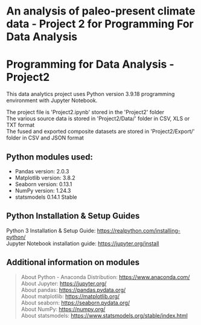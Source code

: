 # An analysis of paleo-present climate data - Project 2 for Programming For Data Analysis

# Programming for Data Analysis - Project2<br>

This data analytics project uses Python version 3.9.18 programming environment with Jupyter Notebook. <br>

The project file is 'Project2.ipynb' stored in the 'Project2' folder<br>
The various source data is stored in 'Project2/Data/' folder in CSV, XLS or TXT format<br>
The fused and exported composite datasets are stored in 'Project2/Export/' folder in CSV and JSON format<br>

## Python modules used:<br>
+ Pandas version: 2.0.3<br>
+ Matplotlib version: 3.8.2<br>
+ Seaborn version: 0.13.1<br>
+ NumPy version: 1.24.3<br>
+ statsmodels 0.14.1 Stable <br>


## Python Installation & Setup Guides<br>
Python 3 Installation & Setup Guide: https://realpython.com/installing-python/<br>
Jupyter Notebook installation guide: https://jupyter.org/install<br>

## Additional information on modules<br>
>About Python - Anaconda Distribution: https://www.anaconda.com/<br>
>About Jupyter: https://jupyter.org/<br>
>About pandas: https://pandas.pydata.org/<br>
>About matplotlib: https://matplotlib.org/<br>
>About seaborn: https://seaborn.pydata.org/<br>
>About NumPy: https://numpy.org/<br>
>About statsmodels: https://www.statsmodels.org/stable/index.html <br>